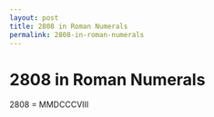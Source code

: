 ```yaml
---
layout: post
title: 2808 in Roman Numerals
permalink: 2808-in-roman-numerals
---
```


# 2808 in Roman Numerals

2808 = MMDCCCVIII
